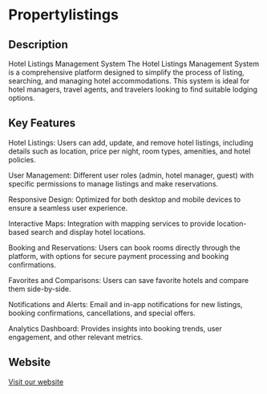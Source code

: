 # Propertylistings

## Description
Hotel Listings Management System
The Hotel Listings Management System is a comprehensive platform designed to simplify the process of listing, searching, and managing hotel accommodations. This system is ideal for hotel managers, travel agents, and travelers looking to find suitable lodging options.

## Key Features
Hotel Listings: Users can add, update, and remove hotel listings, including details such as location, price per night, room types, amenities, and hotel policies.

User Management: Different user roles (admin, hotel manager, guest) with specific permissions to manage listings and make reservations.

Responsive Design: Optimized for both desktop and mobile devices to ensure a seamless user experience.

Interactive Maps: Integration with mapping services to provide location-based search and display hotel locations.

Booking and Reservations: Users can book rooms directly through the platform, with options for secure payment processing and booking confirmations.

Favorites and Comparisons: Users can save favorite hotels and compare them side-by-side.

Notifications and Alerts: Email and in-app notifications for new listings, booking confirmations, cancellations, and special offers.

Analytics Dashboard: Provides insights into booking trends, user engagement, and other relevant metrics.
## Website
[Visit our website](https://getrentalproperty.netlify.app/)

